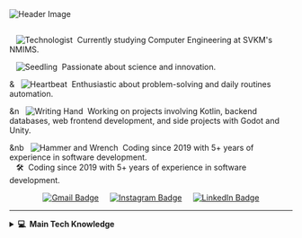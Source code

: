 <img src="images/svg/header_en.svg" alt="Header Image" />

##

&nbsp;&nbsp;&nbsp;![Technologist](https://img.shields.io/badge/-Technologist-007ACC?style=flat-square&logo=visual-studio-code&logoColor=white) &nbsp;Currently studying Computer Engineering at SVKM's NMIMS.  

&nbsp;&nbsp;&nbsp;![Seedling](https://img.shields.io/badge/-Seedling-34A853?style=flat-square&logo=google&logoColor=white) &nbsp;Passionate about science and innovation.  
 
&&nbsp;&nbsp;&nbsp;![Heartbeat](https://img.shields.io/badge/-Heartbeat-E34F26?style=flat-square&logo=html5&logoColor=white) &nbsp;Enthusiastic about problem-solving and daily routines automation.  

&n&nbsp;&nbsp;&nbsp;![Writing Hand](https://img.shields.io/badge/-Writing%20Hand-FFCA28?style=flat-square&logo=google&logoColor=black) &nbsp;Working on projects involving Kotlin, backend databases, web frontend development, and side projects with Godot and Unity.  

&nb&nbsp;&nbsp;&nbsp;![Hammer and Wrench](https://img.shields.io/badge/-Hammer%20and%20Wrench-2496ED?style=flat-square&logo=docker&logoColor=white) &nbsp;Coding since 2019 with 5+ years of experience in software development.  
&nbsp;&nbsp;&nbsp;:hammer_and_wrench: &nbsp;Coding since 2019 with 5+ years of experience in software development.  


<p align="center">
  <a href="mailto:Utsavc317@gmail.com"><img src="https://img.shields.io/badge/gmail-%23D14836.svg?&style=for-the-badge&logo=gmail&logoColor=white" alt="Gmail Badge" /></a>&nbsp;&nbsp;&nbsp;&nbsp;
  <a href="https://www.instagram.com/utsavchandra822/"><img src="https://img.shields.io/badge/instagram-%23dc2743.svg?&style=for-the-badge&logo=instagram&logoColor=white" alt="Instagram Badge" /></a>&nbsp;&nbsp;&nbsp;&nbsp;
  <a href="https://www.linkedin.com/in/utsav-chandra-b314aa310/?trk=li_LOL_SPIN_global_careers_jobsgtm_conv_acq_dec2022_spinv1"><img src="https://img.shields.io/badge/linkedin-%230077B5.svg?&style=for-the-badge&logo=linkedin&logoColor=white" alt="LinkedIn Badge" /></a>
</p>

<hr/>

<details>
  <summary><b>&#128187; &nbsp;Main Tech Knowledge</b></summary>
  <details>
    <summary><b>&#128187; &nbsp;Main Tech Knowledge</b></summary>
    <br/>
    ![Java](https://img.shields.io/badge/JAVA-007396.svg?&style=flat&logo=java&logoColor=white)&nbsp;
    ![Angular](https://img.shields.io/badge/ANGULAR-DD0031.svg?&style=flat&logo=angular&logoColor=white)&nbsp;
    ![Flutter](https://img.shields.io/badge/FLUTTER-02569B.svg?&style=flat&logo=flutter&logoColor=white)&nbsp;
    ![GetX](https://img.shields.io/badge/GETX-%23121011.svg?&style=flat&logo=getx&logoColor=white)&nbsp;
    ![Dart](https://img.shields.io/badge/DART-%230175C2.svg?&style=flat&logo=dart&logoColor=white)&nbsp;
    ![HTML5](https://img.shields.io/badge/HTML5-E34F26.svg?&style=flat&logo=html5&logoColor=white)&nbsp;
    ![CSS3](https://img.shields.io/badge/CSS3-%231572B6.svg?&style=flat&logo=css3&logoColor=white)&nbsp;
    ![JavaScript](https://img.shields.io/badge/JAVASCRIPT-323330.svg?&style=flat&logo=javascript&logoColor=%23F7DF1E)&nbsp;
    ![TypeScript](https://img.shields.io/badge/TYPESCRIPT-%23007ACC.svg?&style=flat&logo=typescript&logoColor=white)&nbsp;
    ![Git](https://img.shields.io/badge/GIT-%23F05033.svg?&style=flat&logo=git&logoColor=white)&nbsp;
    ![GitHub](https://img.shields.io/badge/GITHUB-%23121011.svg?&style=flat&logo=github&logoColor=white)&nbsp;
    ![GitLab](https://img.shields.io/badge/GITLAB-%23181717.svg?&style=flat&logo=gitlab&logoColor=white)&nbsp;
    ![Docker](https://img.shields.io/badge/DOCKER-2496ED.svg?&style=flat&logo=docker&logoColor=white)&nbsp;
    ![Postgres](https://img.shields.io/badge/POSTGRES-%23316192.svg?&style=flat&logo=postgresql&logoColor=white)&nbsp;
    ![MySQL](https://img.shields.io/badge/MARIADB-4479A1.svg?&style=flat&logo=mariadb&logoColor=white)&nbsp;
    ![SQLite](https://img.shields.io/badge/SQLITE-003B57.svg?&style=flat&logo=sqlite&logoColor=white)&nbsp;
    ![Maven](https://img.shields.io/badge/MAVEN-C71A36.svg?&style=flat&logo=apache-maven)&nbsp;
    ![Gradle](https://img.shields.io/badge/GRADLE-02303A.svg?&style=flat&logo=gradle)&nbsp;
    ![REST API](https://img.shields.io/badge/REST-02569B.svg?&style=flat&logo=rest&logoColor=white)&nbsp;
    ![LINUX](https://img.shields.io/badge/LINUX-FCC624?style=flat-square&logo=linux&logoColor=black)&nbsp;
    ![VSCode](https://img.shields.io/badge/VSCODE-007ACC.svg?&style=flat&logo=visual-studio-code)&nbsp;
    ![Eclipse](https://img.shields.io/badge/ECLIPSE-2C2255.svg?&style=flat&logo=eclipse)&nbsp;
    ![IntelliJ](https://img.shields.io/badge/INTELLIJ-000000.svg?&style=flat&logo=intellij-idea)&nbsp;
    ![Godot](https://img.shields.io/badge/GODOT-478CBF.svg?&style=flat&logo=godot-engine&logoColor=white)&nbsp;
    ![Unity](https://img.shields.io/badge/UNITY-000000.svg?&style=flat&logo=unity&logoColor=white)&nbsp;
    ![Blender](https://img.shields.io/badge/BLENDER-F5792A.svg?&style=flat&logo=blender&logoColor=white)&nbsp;
  </details>

  <details>
    <summary><b>:brain: &nbsp;Other Knowledge, Always Learning</b></summary>
    <br/>
    ![Kotlin](https://img.shields.io/badge/KOTLIN-0095D5.svg?&style=flat&logo=kotlin&logoColor=white)&nbsp;
    ![Firebase](https://img.shields.io/badge/FIREBASE-FFCA28.svg?&style=flat&logo=firebase&logoColor=black)&nbsp;
    ![NestJS](https://img.shields.io/badge/NESTJS-E0234E.svg?&style=flat&logo=nestjs&logoColor=white)&nbsp;
    ![NodeJS](https://img.shields.io/badge/NODEJS-339933.svg?&style=flat&logo=node.js&logoColor=white)&nbsp;
    ![Nginx](https://img.shields.io/badge/NGINX-269539.svg?&style=flat&logo=nginx&logoColor=white)&nbsp;
    ![MongoDB](https://img.shields.io/badge/MONGODB-47A248.svg?&style=flat&logo=mongodb&logoColor=white)&nbsp;
    ![Python](https://img.shields.io/badge/PYTHON-3776AB.svg?&style=flat&logo=python&logoColor=white)&nbsp;
    ![Cpp](https://img.shields.io/badge/C++-00599C.svg?&style=flat&logo=c%2B%2B&logoColor=white)&nbsp;
    ![Arduino](https://img.shields.io/badge/ARDUINO-00979D.svg?&style=flat&logo=arduino&logoColor=white)&nbsp;
    ![JQuery](https://img.shields.io/badge/JQUERY-0769AD.svg?&style=flat&logo=jquery&logoColor=white)&nbsp;
    ![JSP](https://img.shields.io/badge/JSP-323330.svg?&style=flat&logo=eclipse&logoColor=white)&nbsp;
    ![PHP](https://img.shields.io/badge/PHP-777BB4.svg?&style=flat&logo=php&logoColor=white)&nbsp;
  </details>

<details>
  <summary><b>:gear: &nbsp;GitHub Statistics</b></summary>
  <br/>
  <p align="center">
    [![GitHub Streak](https://github-readme-streak-stats.herokuapp.com?user=BLANK0104&theme=midnight-purple)](https://git.io/streak-stats)
  </p>
  <p align="center">
    <img height="137px" src="https://github-readme-stats.vercel.app/api?username=BLANK0104&hide_title=true&hide_border=true&show_icons=true&include_all_commits=true&count_private=true&line_height=21&theme=nightowl" alt="GitHub Stats" />
    <img height="137px" src="https://github-readme-stats.vercel.app/api/top-langs/?username=BLANK0104&hide=html&hide_title=true&hide_border=true&layout=compact&langs_count=8&theme=nightowl" alt="Top Languages" />
  </p>
</details>

<hr/>

<p align="right">
  <img src="https://komarev.com/ghpvc/?username=brunotacca&style=plastic&label=Views" alt="Profile Views" />
  <img src="https://badges.pufler.dev/visits/brunotacca/brunotacca?color=black&logo=github" alt="Visits Badge" />
</p>

